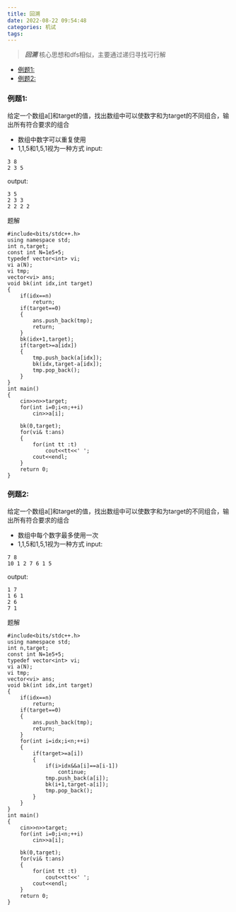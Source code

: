 ```yaml
---
title: 回溯
date: 2022-08-22 09:54:48
categories: 机试
tags: 
---
```


> ***回溯***  核心思想和dfs相似，主要通过递归寻找可行解

<!-- TOC -->

- [例题1:](#例题1)
- [例题2:](#例题2)

<!-- /TOC -->
### 例题1:
给定一个数组a[]和target的值，找出数组中可以使数字和为target的不同组合，输出所有符合要求的组合
* 数组中数字可以重复使用
* 1,1,5和1,5,1视为一种方式
input:
```
3 8
2 3 5
```

output:
```
3 5
2 3 3
2 2 2 2
```

题解
```
#include<bits/stdc++.h>
using namespace std;
int n,target;
const int N=1e5+5;
typedef vector<int> vi;
vi a(N);
vi tmp;
vector<vi> ans; 
void bk(int idx,int target)
{
    if(idx==n)
        return;
    if(target==0)
    {
        ans.push_back(tmp);
        return;
    }
    bk(idx+1,target);
    if(target>=a[idx])
    {
        tmp.push_back(a[idx]);
        bk(idx,target-a[idx]);
        tmp.pop_back();
    }
}
int main()
{
	cin>>n>>target;
	for(int i=0;i<n;++i)
		cin>>a[i];
	
    bk(0,target);
    for(vi& t:ans)
    {
    	for(int tt :t)
    		cout<<tt<<' ';
    	cout<<endl;
    }
    return 0;
}
```
### 例题2:
给定一个数组a[]和target的值，找出数组中可以使数字和为target的不同组合，输出所有符合要求的组合
* 数组中每个数字最多使用一次
* 1,1,5和1,5,1视为一种方式
input:
```
7 8
10 1 2 7 6 1 5
```

output:
```
1 7
1 6 1
2 6
7 1
```

题解
```
#include<bits/stdc++.h>
using namespace std;
int n,target;
const int N=1e5+5;
typedef vector<int> vi;
vi a(N);
vi tmp;
vector<vi> ans; 
void bk(int idx,int target)
{
    if(idx==n)
        return;
    if(target==0)
    {
        ans.push_back(tmp);
        return;
    }
    for(int i=idx;i<n;++i)
    {
    	if(target>=a[i])
    	{
    		if(i>idx&&a[i]==a[i-1])
    			continue;
    		tmp.push_back(a[i]);
    		bk(i+1,target-a[i]);
    		tmp.pop_back();
    	}
    }
}
int main()
{
	cin>>n>>target;
	for(int i=0;i<n;++i)
		cin>>a[i];
	
    bk(0,target);
    for(vi& t:ans)
    {
    	for(int tt :t)
    		cout<<tt<<' ';
    	cout<<endl;
    }
    return 0;
}
```
